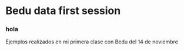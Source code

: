 # Bedu data first session

### hola
Ejemplos realizados en mi primera clase con Bedu del 14 de noviembre